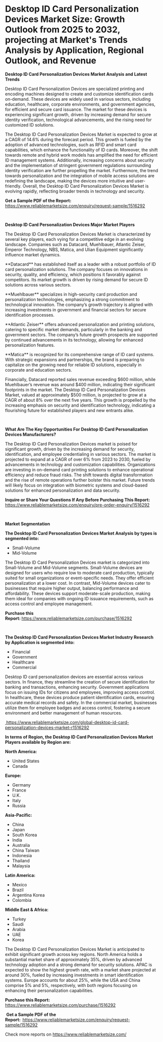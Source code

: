 <p><h1>Desktop ID Card Personalization Devices Market Size: Growth Outlook from 2025 to 2032, projecting at Market's Trends Analysis by Application, Regional Outlook, and Revenue</h1></p><p><strong>Desktop ID Card Personalization Devices Market Analysis and Latest Trends</strong></p>
<p><p>Desktop ID Card Personalization Devices are specialized printing and encoding machines designed to create and customize identification cards on-demand. These devices are widely used in various sectors, including education, healthcare, corporate environments, and government agencies, for efficient and secure card issuance. The market for these devices is experiencing significant growth, driven by increasing demand for secure identity verification, technological advancements, and the rising need for customized ID solutions.</p><p>The Desktop ID Card Personalization Devices Market is expected to grow at a CAGR of 14.6% during the forecast period. This growth is fueled by the adoption of advanced technologies, such as RFID and smart card capabilities, which enhance the functionality of ID cards. Moreover, the shift towards remote and hybrid work models has amplified the need for efficient ID management systems. Additionally, increasing concerns about security and the implementation of stringent government regulations surrounding identity verification are further propelling the market. Furthermore, the trend towards personalization and the integration of mobile access solutions are redefining the landscape, making the devices more intuitive and user-friendly. Overall, the Desktop ID Card Personalization Devices Market is evolving rapidly, reflecting broader trends in technology and security.</p></p>
<p><strong>Get a Sample PDF of the Report:&nbsp;</strong> <a href="https://www.reliablemarketsize.com/enquiry/request-sample/1516292?utm_campaign=3201&utm_medium=2&utm_source=Github&utm_content=ia&utm_term=30032025&utm_id=desktop-id-card-personalization-devices">https://www.reliablemarketsize.com/enquiry/request-sample/1516292</a></p>
<p>&nbsp;</p>
<p><strong>Desktop ID Card Personalization Devices Major Market Players</strong></p>
<p><p>The Desktop ID Card Personalization Devices Market is characterized by several key players, each vying for a competitive edge in an evolving landscape. Companies such as Datacard, Muehlbauer, Atlantic Zeiser, Emperor Technology, NBS, Matica, and Ulian Equipment significantly influence market dynamics.</p><p>**Datacard** has established itself as a leader with a robust portfolio of ID card personalization solutions. The company focuses on innovations in security, quality, and efficiency, which positions it favorably against competitors. Its market growth is driven by rising demand for secure ID solutions across various sectors.</p><p>**Muehlbauer** specializes in high-security card production and personalization technologies, emphasizing a strong commitment to technological innovation. The company’s growth trajectory is aligned with increasing investments in government and financial sectors for secure identification processes.</p><p>**Atlantic Zeiser** offers advanced personalization and printing solutions, catering to specific market demands, particularly in the banking and government sectors. The company’s future growth prospects are supported by continued advancements in its technology, allowing for enhanced personalization features.</p><p>**Matica** is recognized for its comprehensive range of ID card systems. With strategic expansions and partnerships, the brand is preparing to capitalize on the growing need for reliable ID solutions, especially in corporate and education sectors.</p><p>Financially, Datacard reported sales revenue exceeding $600 million, while Muehlbauer’s revenue was around $400 million, indicating their significant footprints in the market. The Desktop ID Card Personalization Devices Market, valued at approximately $500 million, is projected to grow at a CAGR of about 8% over the next five years. This growth is propelled by the increasing emphasis on security and identification technology, indicating a flourishing future for established players and new entrants alike.</p></p>
<p>&nbsp;</p>
<p><strong>What Are The Key Opportunities For Desktop ID Card Personalization Devices Manufacturers?</strong></p>
<p><p>The Desktop ID Card Personalization Devices market is poised for significant growth, driven by the increasing demand for security, identification, and employee credentialing in various sectors. The market is projected to expand at a CAGR of over 6% from 2023 to 2030, fueled by advancements in technology and customization capabilities. Organizations are investing in on-demand card printing solutions to enhance operational efficiency and reduce fraud risks. The shift towards digital transformation and the rise of remote operations further bolster this market. Future trends will likely focus on integration with biometric systems and cloud-based solutions for enhanced personalization and data security.</p></p>
<p><strong>Inquire or Share Your Questions If Any Before Purchasing This Report:</strong> <a href="https://www.reliablemarketsize.com/enquiry/pre-order-enquiry/1516292?utm_campaign=3201&utm_medium=2&utm_source=Github&utm_content=ia&utm_term=30032025&utm_id=desktop-id-card-personalization-devices">https://www.reliablemarketsize.com/enquiry/pre-order-enquiry/1516292</a></p>
<p>&nbsp;</p>
<p><strong>Market Segmentation</strong></p>
<p><strong>The Desktop ID Card Personalization Devices Market Analysis by types is segmented into:</strong></p>
<p><ul><li>Small-Volume</li><li>Mid-Volume</li></ul></p>
<p><p>The Desktop ID Card Personalization Devices market is categorized into Small-Volume and Mid-Volume segments. Small-Volume devices are designed for users who require low to moderate card production, typically suited for small organizations or event-specific needs. They offer efficient personalization at a lower cost. In contrast, Mid-Volume devices cater to businesses that require higher output, balancing performance and affordability. These devices support moderate-scale production, making them ideal for companies with ongoing ID issuance requirements, such as access control and employee management.</p></p>
<p><strong>Purchase this Report:&nbsp;</strong><a href="https://www.reliablemarketsize.com/purchase/1516292?utm_campaign=3201&utm_medium=2&utm_source=Github&utm_content=ia&utm_term=30032025&utm_id=desktop-id-card-personalization-devices">https://www.reliablemarketsize.com/purchase/1516292</a></p>
<p>&nbsp;</p>
<p><strong>The Desktop ID Card Personalization Devices Market Industry Research by Application is segmented into:</strong></p>
<p><ul><li>Financial</li><li>Government</li><li>Healthcare</li><li>Commercial</li></ul></p>
<p><p>Desktop ID card personalization devices are essential across various sectors. In finance, they streamline the creation of secure identification for banking and transactions, enhancing security. Government applications focus on issuing IDs for citizens and employees, improving access control. In healthcare, these devices produce patient identification cards, ensuring accurate medical records and safety. In the commercial market, businesses utilize them for employee badges and access control, fostering a secure environment and better management of human resources.</p></p>
<p><a href="https://www.reliablemarketsize.com/global-desktop-id-card-personalization-devices-market-r1516292?utm_campaign=3201&utm_medium=2&utm_source=Github&utm_content=ia&utm_term=30032025&utm_id=desktop-id-card-personalization-devices">&nbsp;https://www.reliablemarketsize.com/global-desktop-id-card-personalization-devices-market-r1516292</a></p>
<p><strong>In terms of Region, the Desktop ID Card Personalization Devices Market Players available by Region are:</strong></p>
<p>
    <p> <strong> North America: </strong>
        <ul>
            <li>United States</li>
            <li>Canada</li>
        </ul>
        </p> 
    <p> <strong> Europe: </strong>
        <ul>
            <li>Germany</li>
            <li>France</li>
            <li>U.K.</li>
            <li>Italy</li>
            <li>Russia</li>
        </ul>
        </p> 
    <p> <strong> Asia-Pacific: </strong>
        <ul>
            <li>China</li>
            <li>Japan</li>
            <li>South Korea</li>
            <li>India</li>
            <li>Australia</li>
            <li>China Taiwan</li>
            <li>Indonesia</li>
            <li>Thailand</li>
            <li>Malaysia</li>
        </ul>
        </p> 
    <p> <strong> Latin America: </strong>
        <ul>
            <li>Mexico</li>
            <li>Brazil</li>
            <li>Argentina Korea</li>
            <li>Colombia</li>
        </ul>
        </p> 
    <p> <strong> Middle East & Africa: </strong>
        <ul>
            <li>Turkey</li>
            <li>Saudi</li>
            <li>Arabia</li>
            <li>UAE</li>
            <li>Korea</li>
        </ul>
    </p>
    </p>
<p><p>The Desktop ID Card Personalization Devices Market is anticipated to exhibit significant growth across key regions. North America holds a substantial market share of approximately 35%, driven by advanced technology adoption and a strong demand for security solutions. APAC is expected to show the highest growth rate, with a market share projected at around 30%, fueled by increasing investments in smart identification systems. Europe accounts for about 25%, while the USA and China comprise 5% and 5%, respectively, with both regions focusing on enhancing their personalization capabilities.</p></p>
<p><strong>Purchase this Report: </strong><a href="https://www.reliablemarketsize.com/purchase/1516292?utm_campaign=3201&utm_medium=2&utm_source=Github&utm_content=ia&utm_term=30032025&utm_id=desktop-id-card-personalization-devices">https://www.reliablemarketsize.com/purchase/1516292</a></p>
<p>&nbsp;<strong>Get a Sample PDF of the Report:&nbsp;&nbsp;</strong><a href="https://www.reliablemarketsize.com/enquiry/request-sample/1516292?utm_campaign=3201&utm_medium=2&utm_source=Github&utm_content=ia&utm_term=30032025&utm_id=desktop-id-card-personalization-devices">https://www.reliablemarketsize.com/enquiry/request-sample/1516292</a></p>
<p><strong></strong></p>
<p>Check more reports on <a href="https://www.reliablemarketsize.com/?utm_campaign=3201&utm_medium=2&utm_source=Github&utm_content=ia&utm_term=30032025&utm_id=desktop-id-card-personalization-devices">https://www.reliablemarketsize.com/</a></p>